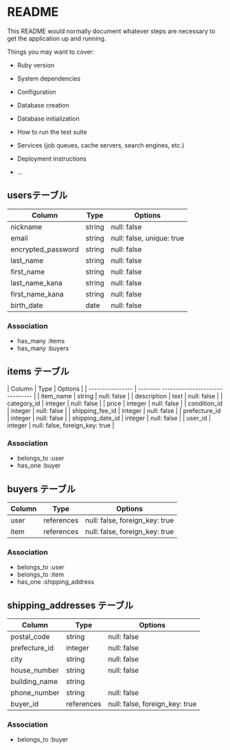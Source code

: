 # README

This README would normally document whatever steps are necessary to get the
application up and running.

Things you may want to cover:

* Ruby version

* System dependencies

* Configuration

* Database creation

* Database initialization

* How to run the test suite

* Services (job queues, cache servers, search engines, etc.)

* Deployment instructions

* ...


## usersテーブル

| Column             | Type   | Options                   |
| -------------------| ------ | ------------------------- |
| nickname           | string | null: false               |
| email              | string | null: false, unique: true |
| encrypted_password | string | null: false               |
| last_name          | string | null: false               |
| first_name         | string | null: false               |
| last_name_kana     | string | null: false               |
| first_name_kana    | string | null: false               |
| birth_date         | date   | null: false               |


### Association

- has_many :items
- has_many :buyers


## items テーブル

| Column           | Type    | Options                        |
| ---------------- | -------- ------------------------------- |
| item_name        | string  | null: false                    |
| description      | text    | null: false                    |
| category_id      | integer | null: false                    |
| price            | integer | null: false                    |
| condition_id     | integer | null: false                    |
| shipping_fee_id  | integer | null: false                    | 
| prefecture_id    | integer | null: false                    | 
| shipping_date_id | integer | null: false                    | 
| user_id          | integer | null: false, foreign_key: true |


### Association

- belongs_to :user
- has_one :buyer


## buyers テーブル

| Column  | Type       | Options                        |
| --------| ---------- | ------------------------------ |
| user    | references | null: false, foreign_key: true |
| item    | references | null: false, foreign_key: true |


### Association

- belongs_to :user
- belongs_to :item
- has_one :shipping_address


## shipping_addresses テーブル

| Column         | Type       | Options                        |
| -------------- | ---------- | ------------------------------ |
| postal_code    | string     | null: false                    |
| prefecture_id  | integer    | null: false                    | 
| city           | string     | null: false                    |
| house_number   | string     | null: false                    |
| building_name  | string     |                                |
| phone_number   | string     | null: false                    |
| buyer_id       | references | null: false, foreign_key: true |

### Association

- belongs_to :buyer
